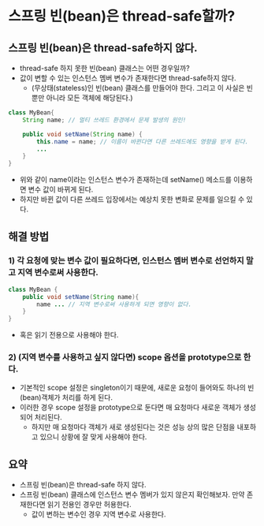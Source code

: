 # 스프링 빈(bean)은 thread-safe할까?
## 스프링 빈(bean)은 thread-safe하지 않다.
- thread-safe 하지 못한 빈(bean) 클래스는 어떤 경우일까?
- 값이 변할 수 있는 인스턴스 멤버 변수가 존재한다면 thread-safe하지 않다.
  - (무상태(stateless)인 빈(bean) 클래스를 만들어야 한다. 그리고 이 사실은 빈 뿐만 아니라 모든 객체에 해당된다.)

```java
class MyBean{
    String name; // 멀티 쓰레드 환경에서 문제 발생의 원인!

    public void setName(String name) {  
        this.name = name; // 이름이 바뀐다면 다른 쓰레드에도 영향을 받게 된다.
        ...
    }
}
```

- 위와 같이 name이라는 인스턴스 변수가 존재하는데 setName() 메소드를 이용하면 변수 값이 바뀌게 된다.
- 하지만 바뀐 값이 다른 쓰레드 입장에서는 예상치 못한 변화로 문제를 일으킬 수 있다.

## 해결 방법
### 1) 각 요청에 맞는 변수 값이 필요하다면, 인스턴스 멤버 변수로 선언하지 말고 지역 변수로써 사용한다.
```java
class MyBean {
    public void setName(String name){ 
        name ... // 지역 변수로써 사용하게 되면 영향이 없다.
    }
}
```
- 혹은 읽기 전용으로 사용해야 한다.

### 2) (지역 변수를 사용하고 싶지 않다면) scope 옵션을 prototype으로 한다.
- 기본적인 scope 설정은 singleton이기 때문에, 새로운 요청이 들어와도 하나의 빈(bean)객체가 처리를 하게 된다.
- 이러한 경우 scope 설정을 prototype으로 둔다면 매 요청마다 새로운 객체가 생성되어 처리된다.
  - 하지만 매 요청마다 객체가 새로 생성된다는 것은 성능 상의 많은 단점을 내포하고 있으니 상황에 잘 맞게 사용해야 한다.

## 요약
- 스프링 빈(bean)은 thread-safe 하지 않다.
- 스프링 빈(bean) 클래스에 인스턴스 변수 멤버가 있지 않은지 확인해보자. 만약 존재한다면 읽기 전용인 경우만 허용한다.
  - 값이 변하는 변수인 경우 지역 변수로 사용한다.
